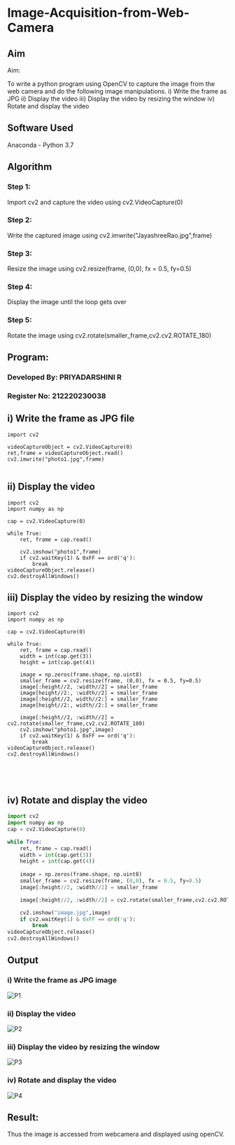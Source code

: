 # Image-Acquisition-from-Web-Camera
## Aim
 
Aim:
 
To write a python program using OpenCV to capture the image from the web camera and do the following image manipulations.
i) Write the frame as JPG 
ii) Display the video 
iii) Display the video by resizing the window
iv) Rotate and display the video

## Software Used
Anaconda - Python 3.7
## Algorithm
### Step 1:

Import cv2 and capture the video using cv2.VideoCapture(0)

### Step 2:

Write the captured image using cv2.imwrite("JayashreeRao.jpg",frame)

### Step 3:

Resize the image using cv2.resize(frame, (0,0), fx = 0.5, fy=0.5)

### Step 4:

Display the image until the loop gets over

### Step 5:

Rotate the image using cv2.rotate(smaller_frame,cv2.cv2.ROTATE_180)

## Program:

### Developed By: PRIYADARSHINI R
### Register No: 212220230038

## i) Write the frame as JPG file
``` Python3
import cv2

videoCaptureObject = cv2.VideoCapture(0)
ret,frame = videoCaptureObject.read()
cv2.imwrite("photo1.jpg",frame)


```

## ii) Display the video
```python3
import cv2
import numpy as np

cap = cv2.VideoCapture(0)

while True:
    ret, frame = cap.read()

    cv2.imshow("photo1",frame)
    if cv2.waitKey(1) & 0xFF == ord('q'):
        break
videoCaptureObject.release()
cv2.destroyAllWindows()

```



## iii) Display the video by resizing the window
```python3
import cv2
import numpy as np

cap = cv2.VideoCapture(0)

while True:
    ret, frame = cap.read()
    width = int(cap.get(3))
    height = int(cap.get(4))
    
    image = np.zeros(frame.shape, np.uint8)
    smaller_frame = cv2.resize(frame, (0,0), fx = 0.5, fy=0.5)
    image[:height//2, :width//2] = smaller_frame
    image[height//2:, :width//2] = smaller_frame
    image[:height//2, width//2:] = smaller_frame
    image[height//2:, width//2:] = smaller_frame

    image[:height//2, :width//2] = cv2.rotate(smaller_frame,cv2.cv2.ROTATE_180)
    cv2.imshow("photo1.jpg",image)
    if cv2.waitKey(1) & 0xFF == ord('q'):
        break
videoCaptureObject.release()
cv2.destroyAllWindows()





```
## iv) Rotate and display the video
```python
import cv2
import numpy as np
cap = cv2.VideoCapture(0)

while True:
    ret, frame = cap.read()
    width = int(cap.get(3))
    height = int(cap.get(4))
    
    image = np.zeros(frame.shape, np.uint8)
    smaller_frame = cv2.resize(frame, (0,0), fx = 0.5, fy=0.5)
    image[:height//2, :width//2] = smaller_frame

    image[:height//2, :width//2] = cv2.rotate(smaller_frame,cv2.cv2.ROTATE_180)

    cv2.imshow("image.jpg",image)
    if cv2.waitKey(1) & 0xFF == ord('q'):
        break
videoCaptureObject.release()
cv2.destroyAllWindows()

```
## Output

### i) Write the frame as JPG image
![P1](https://user-images.githubusercontent.com/81132849/162459297-807091a3-89ad-4018-92d7-1e4eec9c1ff5.png)




### ii) Display the video
![P2](https://user-images.githubusercontent.com/81132849/162459379-69a6bcb7-485e-44be-98b5-713582563b27.png)





### iii) Display the video by resizing the window
![P3](https://user-images.githubusercontent.com/81132849/162459451-a9a19b40-e954-4a58-9b16-19132f69c3e4.png)



### iv) Rotate and display the video
![P4](https://user-images.githubusercontent.com/81132849/162459505-09588b19-9375-4060-987a-373363701f7a.png)








## Result:
Thus the image is accessed from webcamera and displayed using openCV.
